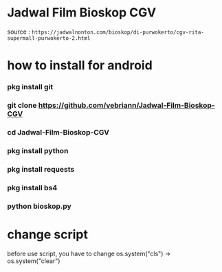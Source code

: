 # Jadwal Film Bioskop CGV
 source :
 ``` https://jadwalnonton.com/bioskop/di-purwokerto/cgv-rita-supermall-purwokerto-2.html ```
 
 # how to install for android #
 ### pkg install git
 ### git clone https://github.com/vebriann/Jadwal-Film-Bioskop-CGV
 ### cd Jadwal-Film-Bioskop-CGV
 ### pkg install python
 ### pkg install requests
 ### pkg install bs4
 ### python bioskop.py
 
 # change script 
 before use script, you have to change os.system("cls") -> os.system("clear")
 
